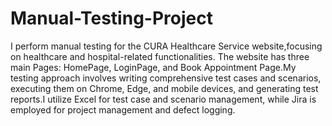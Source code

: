 # Manual-Testing-Project
I perform manual testing for the CURA Healthcare Service website,focusing on healthcare and hospital-related functionalities. The website has three main Pages: HomePage, LoginPage, and Book Appointment Page.My testing approach involves writing comprehensive test cases and scenarios, executing them on Chrome, Edge, and mobile devices, and generating test reports.I utilize Excel for test case and scenario management, while Jira is employed for project management and defect logging. 
